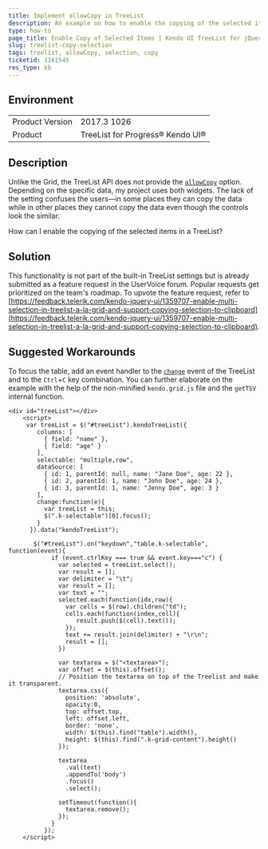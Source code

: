 ```yaml
---
title: Implement allowCopy in TreeList
description: An example on how to enable the copying of the selected items in the Kendo UI TreeList.
type: how-to
page_title: Enable Copy of Selected Items | Kendo UI TreeList for jQuery
slug: treelist-copy-selection
tags: treelist, allowCopy, selection, copy
ticketid: 1161545
res_type: kb
---
```


## Environment

<table>
	<tr>
		<td>Product Version</td>
		<td>2017.3 1026</td>
	</tr>
	<tr>
		<td>Product</td>
		<td>TreeList for Progress® Kendo UI®</td>
	</tr>
</table>


## Description

Unlike the Grid, the TreeList API does not provide the [`allowCopy`](/api/javascript/ui/grid/configuration/allowcopy) option. Depending on the specific data, my project uses both widgets. The lack of the setting confuses the users&mdash;in some places they can copy the data while in other places they cannot copy the data even though the controls look the similar.

How can I enable the copying of the selected items in a TreeList?

## Solution

This functionality is not part of the built-in TreeList settings but is already submitted as a feature request in the UserVoice forum. Popular requests get prioritized on the team's roadmap. To upvote the feature request, refer to [https://feedback.telerik.com/kendo-jquery-ui/1359707-enable-multi-selection-in-treelist-a-la-grid-and-support-copying-selection-to-clipboard](https://feedback.telerik.com/kendo-jquery-ui/1359707-enable-multi-selection-in-treelist-a-la-grid-and-support-copying-selection-to-clipboard).

## Suggested Workarounds

To focus the table, add an event handler to the [`change`](/api/javascript/ui/treelist/events/change) event of the TreeList and to the `Ctrl`+`C` key combination. You can further elaborate on the example with the help of the non-minified `kendo.grid.js` file and the `getTSV` internal function.



```dojo
<div id="treeList"></div>
    <script>
     var treeList = $("#treeList").kendoTreeList({
        columns: [
          { field: "name" },
          { field: "age" }
        ],
        selectable: "multiple,row",
        dataSource: [
          { id: 1, parentId: null, name: "Jane Doe", age: 22 },
          { id: 2, parentId: 1, name: "John Doe", age: 24 },
          { id: 3, parentId: 1, name: "Jenny Doe", age: 3 }
        ],
        change:function(e){
          var treeList = this;
          $(".k-selectable")[0].focus();
        }
      }).data("kendoTreeList");

       $("#treeList").on("keydown","table.k-selectable", function(event){
            if (event.ctrlKey === true && event.key==="c") {
              var selected = treeList.select();
              var result = [];
              var delimiter = "\t";
              var result = [];
              var text = "";
              selected.each(function(idx,row){
                var cells = $(row).children("td");
                cells.each(function(index,cell){
                   result.push($(cell).text());
                });
                text += result.join(delimiter) + "\r\n";
                result = [];
              })

              var textarea = $("<textarea>");
              var offset = $(this).offset();
              // Position the textarea on top of the Treelist and make it transparent.
              textarea.css({
                position: 'absolute',
                opacity:0,
                top: offset.top,
                left: offset.left,
                border: 'none',
                width: $(this).find("table").width(),
                height: $(this).find(".k-grid-content").height()
              });

              textarea
                .val(text)
                .appendTo('body')
                .focus()
                .select();

              setTimeout(function(){
                textarea.remove();
              });          
            }
          });
    </script>
```
